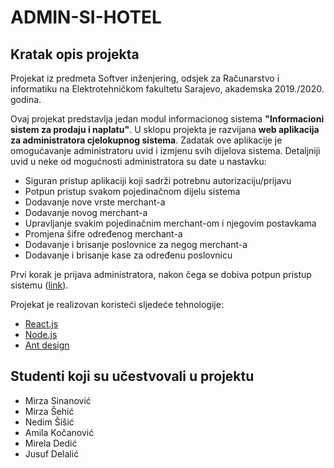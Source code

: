 # ADMIN-SI-HOTEL

## Kratak opis projekta

Projekat iz predmeta Softver inženjering, odsjek za Računarstvo i informatiku na Elektrotehničkom fakultetu Sarajevo, akademska 2019./2020. godina. 

Ovaj projekat predstavlja jedan modul informacionog sistema **"Informacioni sistem za prodaju i naplatu"**. U sklopu projekta je razvijana **web aplikacija za administratora cjelokupnog sistema**. Zadatak ove aplikacije je omogućavanje administratoru uvid i izmjenu svih dijelova sistema. Detaljniji uvid u neke od mogućnosti administratora su date u nastavku:

- Siguran pristup aplikaciji koji sadrži potrebnu autorizaciju/prijavu
- Potpun pristup svakom pojedinačnom dijelu sistema
- Dodavanje nove vrste merchant-a
- Dodavanje novog merchant-a
- Upravljanje svakim pojedinačnim merchant-om i njegovim postavkama
- Promjena šifre određenog merchant-a
- Dodavanje i brisanje poslovnice za negog merchant-a
- Dodavanje i brisanje kase za određenu poslovnicu


Prvi korak je prijava administratora, nakon čega se dobiva potpun pristup sistemu ([link](https://admin-web-app-si.herokuapp.com/)).


Projekat je realizovan koristeći sljedeće tehnologije:

- [React.js](https://reactjs.org/)
- [Node.js](https://nodejs.org/en/)
- [Ant design](https://ant.design/)



## Studenti koji su učestvovali u projektu

- Mirza Sinanović
- Mirza Šehić
- Nedim Šišić
- Amila Kočanović
- Mirela Dedić
- Jusuf Delalić

